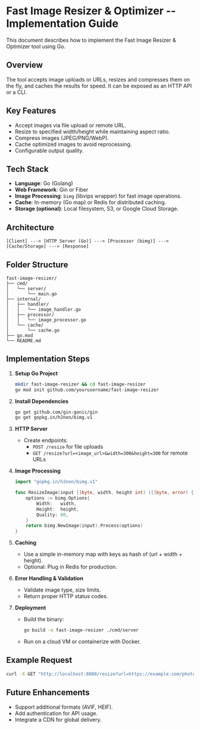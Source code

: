 # Fast Image Resizer & Optimizer -- Implementation Guide

This document describes how to implement the Fast Image Resizer &
Optimizer tool using Go.

## Overview

The tool accepts image uploads or URLs, resizes and compresses them on
the fly, and caches the results for speed. It can be exposed as an HTTP
API or a CLI.

## Key Features

-   Accept images via file upload or remote URL.
-   Resize to specified width/height while maintaining aspect ratio.
-   Compress images (JPEG/PNG/WebP).
-   Cache optimized images to avoid reprocessing.
-   Configurable output quality.

## Tech Stack

-   **Language**: Go (Golang)
-   **Web Framework**: Gin or Fiber
-   **Image Processing**: `bimg` (libvips wrapper) for fast image
    operations.
-   **Cache**: In-memory (Go map) or Redis for distributed caching.
-   **Storage (optional)**: Local filesystem, S3, or Google Cloud
    Storage.

## Architecture

    [Client] ---> [HTTP Server (Go)] ---> [Processor (bimg)] ---> [Cache/Storage] ---> [Response]

## Folder Structure

    fast-image-resizer/
    ├── cmd/
    │   └── server/
    │       └── main.go
    ├── internal/
    │   ├── handler/
    │   │   └── image_handler.go
    │   ├── processor/
    │   │   └── image_processor.go
    │   └── cache/
    │       └── cache.go
    ├── go.mod
    └── README.md

## Implementation Steps

1.  **Setup Go Project**

    ``` bash
    mkdir fast-image-resizer && cd fast-image-resizer
    go mod init github.com/yourusername/fast-image-resizer
    ```

2.  **Install Dependencies**

    ``` bash
    go get github.com/gin-gonic/gin
    go get gopkg.in/h2non/bimg.v1
    ```

3.  **HTTP Server**

    -   Create endpoints:
        -   `POST /resize` for file uploads
        -   `GET /resize?url=<image_url>&width=300&height=300` for
            remote URLs

4.  **Image Processing**

    ``` go
    import "gopkg.in/h2non/bimg.v1"

    func ResizeImage(input []byte, width, height int) ([]byte, error) {
        options := bimg.Options{
            Width:   width,
            Height:  height,
            Quality: 80,
        }
        return bimg.NewImage(input).Process(options)
    }
    ```

5.  **Caching**

    -   Use a simple in-memory map with keys as hash of (url + width +
        height).
    -   Optional: Plug in Redis for production.

6.  **Error Handling & Validation**

    -   Validate image type, size limits.
    -   Return proper HTTP status codes.

7.  **Deployment**

    -   Build the binary:

        ``` bash
        go build -o fast-image-resizer ./cmd/server
        ```

    -   Run on a cloud VM or containerize with Docker.

## Example Request

``` bash
curl -X GET "http://localhost:8080/resize?url=https://example.com/photo.jpg&width=400&height=400"   --output resized.jpg
```

## Future Enhancements

-   Support additional formats (AVIF, HEIF).
-   Add authentication for API usage.
-   Integrate a CDN for global delivery.
